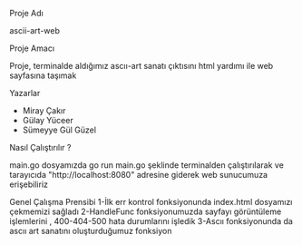 Proje Adı 

ascii-art-web

Proje Amacı 

Proje, terminalde aldığımız ascıı-art sanatı çıktısını html yardımı ile web sayfasına taşımak 

Yazarlar 

- Miray Çakır
- Gülay Yüceer
- Sümeyye Gül Güzel


Nasıl Çalıştırılır ? 

main.go dosyamızda go run main.go şeklinde terminalden çalıştırılarak ve tarayıcıda "http://localhost:8080" adresine giderek web sunucumuza erişebiliriz

Genel Çalışma Prensibi
1-İlk err kontrol fonksiyonunda index.html dosyamızı çekmemizi sağladı
2-HandleFunc fonksiyonumuzda sayfayı görüntüleme işlemlerini , 400-404-500 hata durumlarını işledik 
3-Ascıı fonksiyonunda da ascıı art sanatını oluşturduğumuz fonksiyon